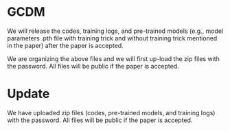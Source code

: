 # GCDM
We will release the codes, training logs, and pre-trained models (e.g., model parameters .pth file with training trick and without training trick mentioned in the paper) after the paper is accepted.

We are organizing the above files and we will first up-load the zip files with the password. All files will be public if the paper is accepted.

# Update
We have uploaded zip files (codes, pre-trained models, and training logs) with the password. All files will be public if the paper is accepted.
